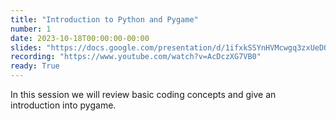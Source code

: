 ```yaml
---
title: "Introduction to Python and Pygame"
number: 1
date: 2023-10-18T00:00:00-00:00
slides: "https://docs.google.com/presentation/d/1ifxkSSYnHVMcwgq3zxUeDQRZOJuXLFW-dku2NxUcfYE/edit?usp=share_link"
recording: "https://www.youtube.com/watch?v=AcDczXG7VB0"
ready: True
---
```


In this session we will review basic coding concepts and give an introduction into pygame.
